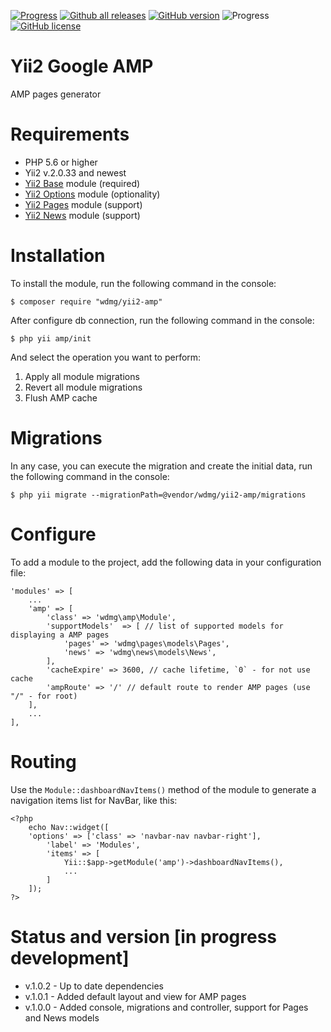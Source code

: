 [![Progress](https://img.shields.io/badge/required-Yii2_v2.0.33-blue.svg)](https://packagist.org/packages/yiisoft/yii2)
[![Github all releases](https://img.shields.io/github/downloads/wdmg/yii2-amp/total.svg)](https://GitHub.com/wdmg/yii2-amp/releases/)
[![GitHub version](https://badge.fury.io/gh/wdmg/yii2-amp.svg)](https://github.com/wdmg/yii2-amp)
![Progress](https://img.shields.io/badge/progress-in_development-red.svg)
[![GitHub license](https://img.shields.io/github/license/wdmg/yii2-amp.svg)](https://github.com/wdmg/yii2-amp/blob/master/LICENSE)

# Yii2 Google AMP
AMP pages generator

# Requirements 
* PHP 5.6 or higher
* Yii2 v.2.0.33 and newest
* [Yii2 Base](https://github.com/wdmg/yii2-base) module (required)
* [Yii2 Options](https://github.com/wdmg/yii2-options) module (optionality)
* [Yii2 Pages](https://github.com/wdmg/yii2-pages) module (support)
* [Yii2 News](https://github.com/wdmg/yii2-news) module (support)

# Installation
To install the module, run the following command in the console:

`$ composer require "wdmg/yii2-amp"`

After configure db connection, run the following command in the console:

`$ php yii amp/init`

And select the operation you want to perform:
  1) Apply all module migrations
  2) Revert all module migrations
  3) Flush AMP cache

# Migrations
In any case, you can execute the migration and create the initial data, run the following command in the console:

`$ php yii migrate --migrationPath=@vendor/wdmg/yii2-amp/migrations`

# Configure
To add a module to the project, add the following data in your configuration file:

    'modules' => [
        ...
        'amp' => [
            'class' => 'wdmg\amp\Module',
            'supportModels'  => [ // list of supported models for displaying a AMP pages
                'pages' => 'wdmg\pages\models\Pages',
                'news' => 'wdmg\news\models\News',
            ],
            'cacheExpire' => 3600, // cache lifetime, `0` - for not use cache
            'ampRoute' => '/' // default route to render AMP pages (use "/" - for root)
        ],
        ...
    ],

# Routing
Use the `Module::dashboardNavItems()` method of the module to generate a navigation items list for NavBar, like this:

    <?php
        echo Nav::widget([
        'options' => ['class' => 'navbar-nav navbar-right'],
            'label' => 'Modules',
            'items' => [
                Yii::$app->getModule('amp')->dashboardNavItems(),
                ...
            ]
        ]);
    ?>

# Status and version [in progress development]
* v.1.0.2 - Up to date dependencies
* v.1.0.1 - Added default layout and view for AMP pages
* v.1.0.0 - Added console, migrations and controller, support for Pages and News models